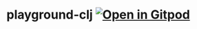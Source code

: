 # playground-clj [![Open in Gitpod](https://gitpod.io/button/open-in-gitpod.svg)](https://gitpod.io/#https://github.com/maksimr/playground-clj)
